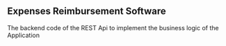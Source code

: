 ## Expenses Reimbursement Software
The backend code of the REST Api to implement the business logic of the Application
